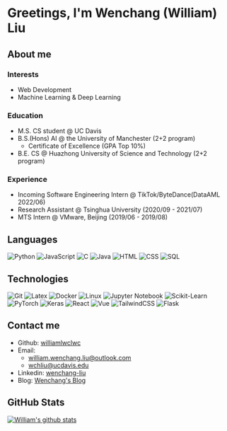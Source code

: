 # Greetings, I'm Wenchang (William) Liu

## About me

### Interests

* Web Development
* Machine Learning & Deep Learning

### Education

* M.S. CS student @ UC Davis
* B.S.(Hons) AI @ the University of Manchester (2+2 program)
  * Certificate of Excellence (GPA Top 10%)
* B.E. CS @ Huazhong University of Science and Technology (2+2 program)

### Experience

* Incoming Software Engineering Intern @ TikTok/ByteDance(DataAML 2022/06)
* Research Assistant @ Tsinghua University (2020/09 - 2021/07)
* MTS Intern @ VMware, Beijing (2019/06 - 2019/08)

## Languages

![Python](https://img.shields.io/badge/-Python-000?&logo=Python)
![JavaScript](https://img.shields.io/badge/-JavaScript-000?&logo=JavaScript)
![C](https://img.shields.io/badge/-C-000?&logo=C)
![Java](https://img.shields.io/badge/-Java-000?&logo=Java)
![HTML](https://img.shields.io/badge/-HTML-000?&logo=HTML5)
![CSS](https://img.shields.io/badge/-CSS-000?&logo=CSS3)
![SQL](https://img.shields.io/badge/-SQL-000?&logo=MongoDB)

## Technologies

![Git](https://img.shields.io/badge/-Git-000?&logo=Git)
![Latex](https://img.shields.io/badge/-Latex-000?&logo=Latex)
![Docker](https://img.shields.io/badge/-Docker-000?&logo=Docker)
![Linux](https://img.shields.io/badge/-Linux-000?&logo=Linux)
![Jupyter Notebook](https://img.shields.io/badge/-Jupyter-000?&logo=Jupyter)
![Scikit-Learn](https://img.shields.io/badge/-Sklearn-000?&logo=Scikit-Learn)
![PyTorch](https://img.shields.io/badge/-PyTorch-000?&logo=PyTorch)
![Keras](https://img.shields.io/badge/-Keras-000?&logo=Keras)
![React](https://img.shields.io/badge/-React-000?&logo=React)
![Vue](https://img.shields.io/badge/-Vue-000?&logo=Vue.js)
![TailwindCSS](https://img.shields.io/badge/-TailwindCSS-000?&logo=TailwindCSS)
![Flask](https://img.shields.io/badge/-Flask-000?&logo=Flask)

## Contact me

* Github: [williamlwclwc](https://github.com/williamlwclwc)
* Email:
  * [william.wenchang.liu@outlook.com](mailto:william.wenchang.liu@outlook.com)
  * [wchliu@ucdavis.edu](wchliu@ucdavis.edu)
* Linkedin: [wenchang-liu](https://www.linkedin.com/in/wenchang-liu-938a6bb2)
* Blog: [Wenchang's Blog](https://williamlwclwc.github.io)

## GitHub Stats

[![William's github stats](https://github-readme-stats.vercel.app/api?username=williamlwclwc)](https://github.com/williamlwclwc/github-readme-stats)

